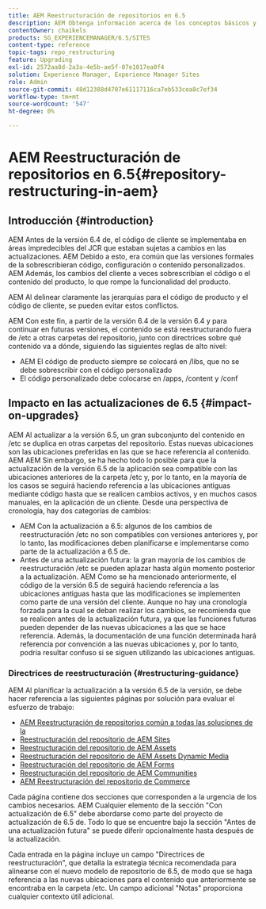 ```yaml
---
title: AEM Reestructuración de repositorios en 6.5
description: AEM Obtenga información acerca de los conceptos básicos y el razonamiento detrás de la reestructuración de repositorios en.5
contentOwner: chaikels
products: SG_EXPERIENCEMANAGER/6.5/SITES
content-type: reference
topic-tags: repo_restructuring
feature: Upgrading
exl-id: 2572aa8d-2a3a-4e5b-ae5f-07e1017ea0f4
solution: Experience Manager, Experience Manager Sites
role: Admin
source-git-commit: 48d12388d4707e61117116ca7eb533cea8c7ef34
workflow-type: tm+mt
source-wordcount: '547'
ht-degree: 0%

---
```


# AEM Reestructuración de repositorios en 6.5{#repository-restructuring-in-aem}

## Introducción {#introduction}

AEM Antes de la versión 6.4 de, el código de cliente se implementaba en áreas impredecibles del JCR que estaban sujetas a cambios en las actualizaciones. AEM Debido a esto, era común que las versiones formales de la sobrescribieran código, configuración o contenido personalizados. AEM Además, los cambios del cliente a veces sobrescribían el código o el contenido del producto, lo que rompe la funcionalidad del producto.

AEM Al delinear claramente las jerarquías para el código de producto y el código de cliente, se pueden evitar estos conflictos.

AEM Con este fin, a partir de la versión 6.4 de la versión 6.4 y para continuar en futuras versiones, el contenido se está reestructurando fuera de /etc a otras carpetas del repositorio, junto con directrices sobre qué contenido va a dónde, siguiendo las siguientes reglas de alto nivel:

* AEM El código de producto siempre se colocará en /libs, que no se debe sobrescribir con el código personalizado
* El código personalizado debe colocarse en /apps, /content y /conf

## Impacto en las actualizaciones de 6.5 {#impact-on-upgrades}

AEM Al actualizar a la versión 6.5, un gran subconjunto del contenido en /etc se duplica en otras carpetas del repositorio. Estas nuevas ubicaciones son las ubicaciones preferidas en las que se hace referencia al contenido. AEM AEM Sin embargo, se ha hecho todo lo posible para que la actualización de la versión 6.5 de la aplicación sea compatible con las ubicaciones anteriores de la carpeta /etc y, por lo tanto, en la mayoría de los casos se seguirá haciendo referencia a las ubicaciones antiguas mediante código hasta que se realicen cambios activos, y en muchos casos manuales, en la aplicación de un cliente. Desde una perspectiva de cronología, hay dos categorías de cambios:

* AEM Con la actualización a 6.5: algunos de los cambios de reestructuración /etc no son compatibles con versiones anteriores y, por lo tanto, las modificaciones deben planificarse e implementarse como parte de la actualización a 6.5 de.
* Antes de una actualización futura: la gran mayoría de los cambios de reestructuración /etc se pueden aplazar hasta algún momento posterior a la actualización. AEM Como se ha mencionado anteriormente, el código de la versión 6.5 de seguirá haciendo referencia a las ubicaciones antiguas hasta que las modificaciones se implementen como parte de una versión del cliente. Aunque no hay una cronología forzada para la cual se deban realizar los cambios, se recomienda que se realicen antes de la actualización futura, ya que las funciones futuras pueden depender de las nuevas ubicaciones a las que se hace referencia. Además, la documentación de una función determinada hará referencia por convención a las nuevas ubicaciones y, por lo tanto, podría resultar confuso si se siguen utilizando las ubicaciones antiguas.

### Directrices de reestructuración {#restructuring-guidance}

AEM Al planificar la actualización a la versión 6.5 de la versión, se debe hacer referencia a las siguientes páginas por solución para evaluar el esfuerzo de trabajo:

* [AEM Reestructuración de repositorios común a todas las soluciones de la](/help/sites-deploying/all-repository-restructuring-in-aem-6-5.md)
* [Reestructuración del repositorio de AEM Sites](/help/sites-deploying/sites-repository-restructuring-in-aem-6-5.md)
* [Reestructuración del repositorio de AEM Assets](/help/sites-deploying/assets-repository-restructuring-in-aem-6-5.md)
* [Reestructuración del repositorio de AEM Assets Dynamic Media](/help/sites-deploying/dynamicmedia-repository-restructuring-in-aem-6-5.md)
* [Reestructuración del repositorio de AEM Forms](/help/sites-deploying/forms-repository-restructuring-in-aem-6-5.md)
* [Reestructuración del repositorio de AEM Communities](/help/sites-deploying/communities-repository-restructuring-in-aem-6-5.md)
* [AEM Reestructuración del repositorio de Commerce](/help/sites-deploying/ecommerce-repository-restructuring-in-aem-6-5.md)

Cada página contiene dos secciones que corresponden a la urgencia de los cambios necesarios. AEM Cualquier elemento de la sección &quot;Con actualización de 6.5&quot; debe abordarse como parte del proyecto de actualización de 6.5 de. Todo lo que se encuentre bajo la sección &quot;Antes de una actualización futura&quot; se puede diferir opcionalmente hasta después de la actualización.

Cada entrada en la página incluye un campo &quot;Directrices de reestructuración&quot;, que detalla la estrategia técnica recomendada para alinearse con el nuevo modelo de repositorio de 6.5, de modo que se haga referencia a las nuevas ubicaciones para el contenido que anteriormente se encontraba en la carpeta /etc. Un campo adicional &quot;Notas&quot; proporciona cualquier contexto útil adicional.

